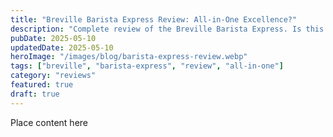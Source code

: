 ```yaml
---
title: "Breville Barista Express Review: All-in-One Excellence?"
description: "Complete review of the Breville Barista Express. Is this popular all-in-one espresso machine with grinder worth your investment?"
pubDate: 2025-05-10
updatedDate: 2025-05-10
heroImage: "/images/blog/barista-express-review.webp"
tags: ["breville", "barista-express", "review", "all-in-one"]
category: "reviews"
featured: true
draft: true
---
```


Place content here